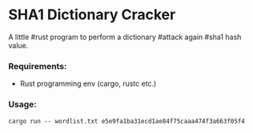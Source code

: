 # SHA1 Dictionary Cracker

A little #rust program to perform a dictionary #attack again #sha1 hash value.

### Requirements:
- Rust programming env (cargo, rustc etc.)

### Usage:
```cargo run -- wordlist.txt e5e9fa1ba31ecd1ae84f75caaa474f3a663f05f4```
